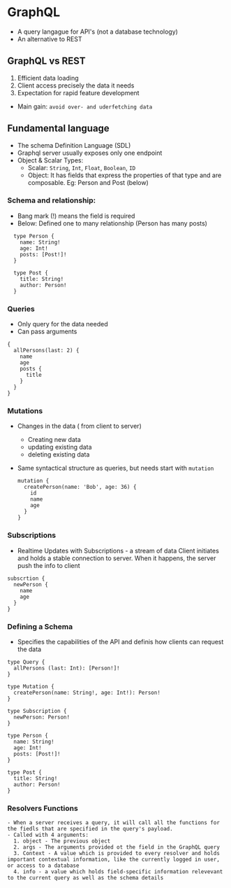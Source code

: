 # GraphQL
  - A query langague for API's (not a database technology)
  - An alternative to REST

## GraphQL vs REST
  1. Efficient data loading
  2. Client access precisely the data it needs
  3. Expectation for rapid feature development

  - Main gain: `avoid over- and uderfetching data`

## Fundamental language
  - The schema Definition Language (SDL)
  - Graphql server usually exposes only one endpoint
  - Object & Scalar Types:
    - Scalar: `String`, `Int`, `Float`, `Boolean`, `ID`
    - Object: It has fields that express the properties of that type and are composable. Eg: Person and Post (below)

  ### Schema and relationship:
  - Bang mark (!) means the field is required
  - Below: Defined one to many relationship (Person has many posts)

  ```
    type Person {
      name: String!
      age: Int!
      posts: [Post!]!
    }

    type Post {
      title: String!
      author: Person!
    }
  ```

  ### Queries
  - Only query for the data needed
  - Can pass arguments

  ```
  {
    allPersons(last: 2) {
      name
      age
      posts {
        title
      }
    }
  }
  ```

  ### Mutations
  - Changes in the data ( from client to server)
    - Creating new data
    - updating existing data
    - deleting existing data
  - Same syntactical structure as queries, but needs start with `mutation`

    ```
    mutation {
      createPerson(name: 'Bob', age: 36) {
        id
        name
        age
      }
    }
    ```

  ### Subscriptions
  - Realtime Updates with Subscriptions - a stream of data
  Client initiates and holds a stable connection to server. When it happens, the server push the info to client

  ```
  subscrtion {
    newPerson {
      name
      age
    }
  }
  ```

  ### Defining a Schema
  - Specifies the capabilities of the API and definis how clients can request the data

  ```
  type Query {
    allPersons (last: Int): [Person!]!
  }

  type Mutation {
    createPerson(name: String!, age: Int!): Person!
  }

  type Subscription {
    newPerson: Person!
  }

  type Person {
    name: String!
    age: Int!
    posts: [Post!]!
  }

  type Post {
    title: String!
    author: Person!
  }

  ```

  ### Resolvers Functions
    - When a server receives a query, it will call all the functions for the fiedls that are specified in the query's payload.
    - Called with 4 arguments:
      1. object - The previous object
      2. args - The arguments provided ot the field in the GraphQL query
      3. Context - A value which is provided to every resolver and holds important contextual information, like the currently logged in user, or access to a database
      4. info - a value which holds field-specific information relevevant to the current query as well as the schema details
